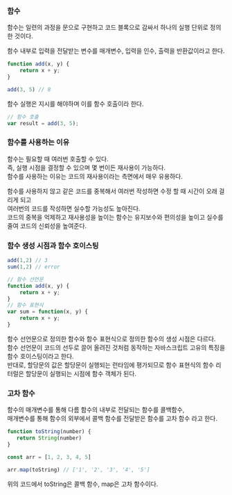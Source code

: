 ### 함수

함수는 일련의 과정을 문으로 구현하고 코드 블록으로 감싸서 하나의 실행 단위로 정의한 것이다.

함수 내부로 입력을 전달받는 변수를 매개변수, 입력을 인수, 출력을 반환값이라고 한다.

```js
function add(x, y) {
    return x + y;
}

add(3, 5) // 8
```

함수 실행은 지시를 해야하며 이를 함수 호출이라 한다.

```js
// 함수 호출
var result = add(3, 5);
```

### 함수를 사용하는 이유

함수는 필요할 때 여러번 호출할 수 있다.  
즉, 실행 시점을 결정할 수 있으며 몇 번이든 재사용이 가능하다.  
함수를 사용하는 이유는 코드의 재사용이라는 측면에서 매우 유용하다.

함수를 사용하지 않고 같은 코드를 중복해서 여러번 작성하면 수정 할 때 시간이 오래 걸리게 되고  
여러번의 코드를 작성하면 실수할 가능성도 높아진다.  
코드의 중복을 억제하고 재사용성을 높이는 함수는 유지보수와 편의성을 높이고 실수를 줄여 코드의 신뢰성을 높여준다.

### 함수 생성 시점과 함수 호이스팅

```js
add(1,2) // 3
sum(1,2) // error

// 함수 선언문
function add(x, y) {
    return x + y;
}
// 함수 표현식
var sum = function(x, y) {
    return x + y;
}
```

함수 선언문으로 정의한 함수와 함수 표현식으로 정의한 함수의 생성 시점은 다르다.  
함수 선언문이 코드의 선두로 끌어 올려진 것처럼 동작하는 자바스크립트 고유의 특징을 함수 호이스팅이라고 한다.  
반대로, 할당문의 값은 할당문이 실행되는 런타임에 평가되므로 함수 표현식의 함수 리터럴은 할당문이 실행되는 시점에 함수 객체가 된다.

### 고차 함수

함수의 매개변수를 통해 다름 함수의 내부로 전달되는 함수를 콜백함수,  
매개변수를 통해 함수의 외부에서 콜백 함수를 전달받은 함수를 고차 함수 라고 한다.

```js
function toString(number) {
   return String(number)
}

const arr = [1, 2, 3, 4, 5]

arr.map(toString) // ['1', '2', '3', '4', '5']
```

위의 코드에서 toString은 콜백 함수, map은 고차 함수이다.
